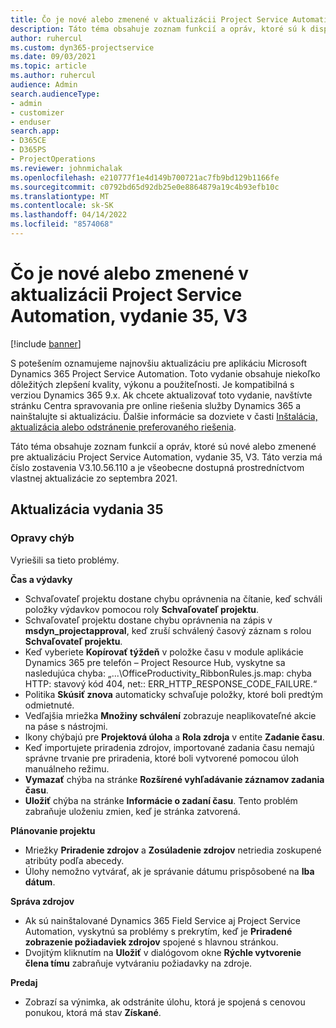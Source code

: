 ```yaml
---
title: Čo je nové alebo zmenené v aktualizácii Project Service Automation, vydanie 35, V3
description: Táto téma obsahuje zoznam funkcií a opráv, ktoré sú k dispozícii v aktualizácii Microsoft Dynamics 365 Project Service Automation, vydanie 35, V3.
author: ruhercul
ms.custom: dyn365-projectservice
ms.date: 09/03/2021
ms.topic: article
ms.author: ruhercul
audience: Admin
search.audienceType:
- admin
- customizer
- enduser
search.app:
- D365CE
- D365PS
- ProjectOperations
ms.reviewer: johnmichalak
ms.openlocfilehash: e210777f1e4d149b700721ac7fb9bd129b1166fe
ms.sourcegitcommit: c0792bd65d92db25e0e8864879a19c4b93efb10c
ms.translationtype: MT
ms.contentlocale: sk-SK
ms.lasthandoff: 04/14/2022
ms.locfileid: "8574068"
---
```

# <a name="whats-new-or-changed-in-project-service-automation-update-release-35-v3"></a>Čo je nové alebo zmenené v aktualizácii Project Service Automation, vydanie 35, V3

[!include [banner](../includes/psa-now-project-operations.md)]

S potešením oznamujeme najnovšiu aktualizáciu pre aplikáciu Microsoft Dynamics 365 Project Service Automation. Toto vydanie obsahuje niekoľko dôležitých zlepšení kvality, výkonu a použiteľnosti. Je kompatibilná s verziou Dynamics 365 9.x. Ak chcete aktualizovať toto vydanie, navštívte stránku Centra spravovania pre online riešenia služby Dynamics 365 a nainštalujte si aktualizáciu. Ďalšie informácie sa dozviete v časti [Inštalácia, aktualizácia alebo odstránenie preferovaného riešenia](/power-platform/admin/install-remove-preferred-solution).

Táto téma obsahuje zoznam funkcií a opráv, ktoré sú nové alebo zmenené pre aktualizáciu Project Service Automation, vydanie 35, V3. Táto verzia má číslo zostavenia V3.10.56.110 a je všeobecne dostupná prostredníctvom vlastnej aktualizácie zo septembra 2021.

## <a name="update-release-35"></a>Aktualizácia vydania 35

### <a name="bug-fixes"></a>Opravy chýb

Vyriešili sa tieto problémy.

**Čas a výdavky**

- Schvaľovateľ projektu dostane chybu oprávnenia na čítanie, keď schváli položky výdavkov pomocou roly **Schvaľovateľ projektu**.
- Schvaľovateľ projektu dostane chybu oprávnenia na zápis v **msdyn_projectapproval**, keď zruší schválený časový záznam s rolou **Schvaľovateľ projektu**.
- Keď vyberiete **Kopírovať týždeň** v položke času v module aplikácie Dynamics 365 pre telefón – Project Resource Hub, vyskytne sa nasledujúca chyba: „...\OfficeProductivity_RibbonRules.js.map: chyba HTTP: stavový kód 404, net:: ERR_HTTP_RESPONSE_CODE_FAILURE.“
- Politika **Skúsiť znova** automaticky schvaľuje položky, ktoré boli predtým odmietnuté.
- Vedľajšia mriežka **Množiny schválení** zobrazuje neaplikovateľné akcie na páse s nástrojmi.
- Ikony chýbajú pre **Projektová úloha** a **Rola zdroja** v entite **Zadanie času**.
- Keď importujete priradenia zdrojov, importované zadania času nemajú správne trvanie pre priradenia, ktoré boli vytvorené pomocou úloh manuálneho režimu.
- **Vymazať** chýba na stránke **Rozšírené vyhľadávanie záznamov zadania času**.
- **Uložiť** chýba na stránke **Informácie o zadaní času**. Tento problém zabraňuje uloženiu zmien, keď je stránka zatvorená.

**Plánovanie projektu**

- Mriežky **Priradenie zdrojov** a **Zosúladenie zdrojov** netriedia zoskupené atribúty podľa abecedy.
- Úlohy nemožno vytvárať, ak je správanie dátumu prispôsobené na **Iba dátum**.

**Správa zdrojov**

- Ak sú nainštalované Dynamics 365 Field Service aj Project Service Automation, vyskytnú sa problémy s prekrytím, keď je **Priradené zobrazenie požiadaviek zdrojov** spojené s hlavnou stránkou.
- Dvojitým kliknutím na **Uložiť** v dialógovom okne **Rýchle vytvorenie člena tímu** zabraňuje vytváraniu požiadavky na zdroje.

**Predaj**

- Zobrazí sa výnimka, ak odstránite úlohu, ktorá je spojená s cenovou ponukou, ktorá má stav **Získané**.
